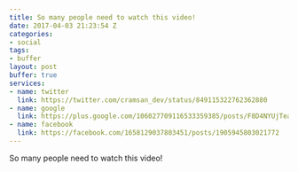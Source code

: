 ```yaml
---
title: So many people need to watch this video!
date: 2017-04-03 21:23:54 Z
categories:
- social
tags:
- buffer
layout: post
buffer: true
services:
- name: twitter
  link: https://twitter.com/cramsan_dev/status/849115322762362880
- name: google
  link: https://plus.google.com/106027709116533359385/posts/F8D4NYUjTea
- name: facebook
  link: https://facebook.com/1658129037803451/posts/1905945803021772
---
```


So many people need to watch this video!
